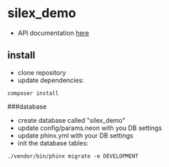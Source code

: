# silex_demo
- API documentation [here](/docs/User/readme.md)

## install
- clone repository
- update dependencies:
```
composer install
```
###database
- create database called "silex_demo"
- update config/params.neon with you DB settings
- update phinx.yml with your DB settings
- init the database tables:
```
./vendor/bin/phinx migrate -e DEVELOPMENT
```
